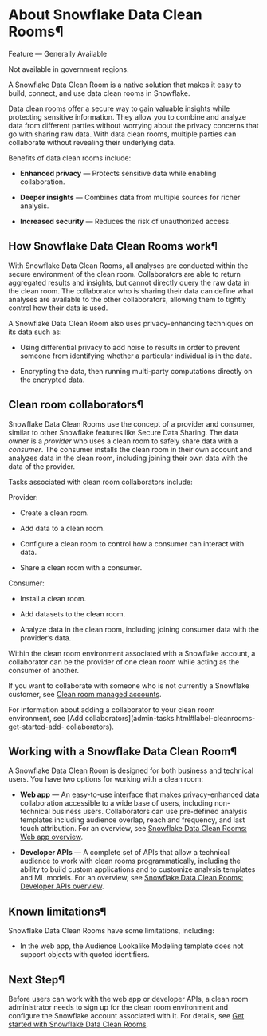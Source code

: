 # About Snowflake Data Clean Rooms¶

Feature — Generally Available

Not available in government regions.

A Snowflake Data Clean Room is a native solution that makes it easy to build,
connect, and use data clean rooms in Snowflake.

Data clean rooms offer a secure way to gain valuable insights while protecting
sensitive information. They allow you to combine and analyze data from
different parties without worrying about the privacy concerns that go with
sharing raw data. With data clean rooms, multiple parties can collaborate
without revealing their underlying data.

Benefits of data clean rooms include:

  * **Enhanced privacy** — Protects sensitive data while enabling collaboration.

  * **Deeper insights** — Combines data from multiple sources for richer analysis.

  * **Increased security** — Reduces the risk of unauthorized access.

## How Snowflake Data Clean Rooms work¶

With Snowflake Data Clean Rooms, all analyses are conducted within the secure
environment of the clean room. Collaborators are able to return aggregated
results and insights, but cannot directly query the raw data in the clean
room. The collaborator who is sharing their data can define what analyses are
available to the other collaborators, allowing them to tightly control how
their data is used.

A Snowflake Data Clean Room also uses privacy-enhancing techniques on its data
such as:

  * Using differential privacy to add noise to results in order to prevent someone from identifying whether a particular individual is in the data.

  * Encrypting the data, then running multi-party computations directly on the encrypted data.

## Clean room collaborators¶

Snowflake Data Clean Rooms use the concept of a provider and consumer, similar
to other Snowflake features like Secure Data Sharing. The data owner is a
_provider_ who uses a clean room to safely share data with a _consumer_. The
consumer installs the clean room in their own account and analyzes data in the
clean room, including joining their own data with the data of the provider.

Tasks associated with clean room collaborators include:

Provider:

    

  * Create a clean room.

  * Add data to a clean room.

  * Configure a clean room to control how a consumer can interact with data.

  * Share a clean room with a consumer.

Consumer:

    

  * Install a clean room.

  * Add datasets to the clean room.

  * Analyze data in the clean room, including joining consumer data with the provider’s data.

Within the clean room environment associated with a Snowflake account, a
collaborator can be the provider of one clean room while acting as the
consumer of another.

If you want to collaborate with someone who is not currently a Snowflake
customer, see [Clean room managed accounts](managed-accounts).

For information about adding a collaborator to your clean room environment,
see [Add collaborators](admin-tasks.html#label-cleanrooms-get-started-add-
collaborators).

## Working with a Snowflake Data Clean Room¶

A Snowflake Data Clean Room is designed for both business and technical users.
You have two options for working with a clean room:

  * **Web app** — An easy-to-use interface that makes privacy-enhanced data collaboration accessible to a wide base of users, including non-technical business users. Collaborators can use pre-defined analysis templates including audience overlap, reach and frequency, and last touch attribution. For an overview, see [Snowflake Data Clean Rooms: Web app overview](web-app-introduction).

  * **Developer APIs** — A complete set of APIs that allow a technical audience to work with clean rooms programmatically, including the ability to build custom applications and to customize analysis templates and ML models. For an overview, see [Snowflake Data Clean Rooms: Developer APIs overview](developer-introduction).

## Known limitations¶

Snowflake Data Clean Rooms have some limitations, including:

  * In the web app, the Audience Lookalike Modeling template does not support objects with quoted identifiers.

## Next Step¶

Before users can work with the web app or developer APIs, a clean room
administrator needs to sign up for the clean room environment and configure
the Snowflake account associated with it. For details, see [Get started with
Snowflake Data Clean Rooms](getting-started).

